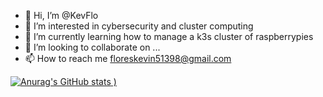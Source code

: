 - 👋 Hi, I’m @KevFlo
- 👀 I’m interested in cybersecurity and cluster computing
- 🌱 I’m currently learning how to manage a k3s cluster of raspberrypies
- 💞️ I’m looking to collaborate on ...
- 📫 How to reach me floreskevin51398@gmail.com

[![Anurag's GitHub stats](https://github-readme-stats-kevflo.vercel.app/api?username=KevFlo&hide=stars)
)](https://github.com/anuraghazra/github-readme-stats)


<!---
KevFlo/KevFlo is a ✨ special ✨ repository because its `README.md` (this file) appears on your GitHub profile.
You can click the Preview link to take a look at your changes.
--->
